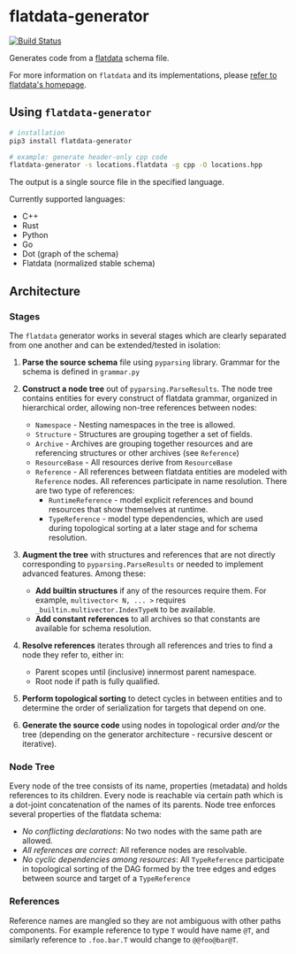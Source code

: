 # flatdata-generator

[![Build Status](https://api.travis-ci.com/heremaps/flatdata.svg?branch=master)](https://travis-ci.com/heremaps/flatdata/)

Generates code from a [flatdata](https://github.com/heremaps/flatdata) schema file.

For more information on `flatdata` and its implementations, please [refer to flatdata's homepage](https://github.com/heremaps/flatdata).

## Using `flatdata-generator`

```sh
# installation
pip3 install flatdata-generator

# example: generate header-only cpp code
flatdata-generator -s locations.flatdata -g cpp -O locations.hpp
```

The output is a single source file in the specified language.

Currently supported languages:

* C++
* Rust
* Python
* Go
* Dot (graph of the schema)
* Flatdata (normalized stable schema)

## Architecture

### Stages

The `flatdata` generator works in several stages which are clearly separated from one another and can be extended/tested in isolation:

1. **Parse the source schema** file using `pyparsing` library. Grammar
   for the schema is defined in `grammar.py`
2. **Construct a node tree** out of `pyparsing.ParseResults`. The node tree
   contains entities for every construct of flatdata grammar, organized
   in hierarchical order, allowing non-tree references between nodes:

   -  `Namespace` - Nesting namespaces in the tree is allowed.
   -  `Structure` - Structures are grouping together a set of fields.
   -  `Archive` - Archives are grouping together resources and are
      referencing structures or other archives (see `Reference`)
   -  `ResourceBase` - All resources derive from `ResourceBase`
   -  `Reference` - All references between flatdata entities are
      modeled with `Reference` nodes. All references participate in
      name resolution. There are two type of references:
      -  `RuntimeReference` - model explicit references and bound
         resources that show themselves at runtime.
      -  `TypeReference` - model type dependencies, which are used during
         topological sorting at a later stage and for schema resolution.

3. **Augment the tree** with structures and references that are not
   directly corresponding to `pyparsing.ParseResults` or needed to
   implement advanced features. Among these:

   -  **Add builtin structures** if any of the resources require them. For
      example, `multivector< N, ... >` requires
      `_builtin.multivector.IndexTypeN` to be available.
   -  **Add constant references** to all archives so that constants are
      available for schema resolution.

4. **Resolve references** iterates through all references and tries to
   find a node they refer to, either in:

   -  Parent scopes until (inclusive) innermost parent namespace.
   -  Root node if path is fully qualified.

5. **Perform topological sorting** to detect cycles in between entities
   and to determine the order of serialization for targets that depend
   on one.

6. **Generate the source code** using nodes in topological order *and/or*
   the tree (depending on the generator architecture - recursive descent
   or iterative).

### Node Tree

Every node of the tree consists of its name, properties (metadata) and
holds references to its children. Every node is reachable via certain
path which is a dot-joint concatenation of the names of its parents.
Node tree enforces several properties of the flatdata schema:

-  *No conflicting declarations*: No two nodes with the same path are
   allowed.
-  *All references are correct*: All reference nodes are resolvable.
-  *No cyclic dependencies among resources*: All `TypeReference`
   participate in topological sorting of the DAG formed by the tree
   edges and edges between source and target of a `TypeReference`

### References

Reference names are mangled so they are not ambiguous with other paths
components. For example reference to type `T` would have name `@T`,
and similarly reference to `.foo.bar.T` would change to
`@@foo@bar@T`.
